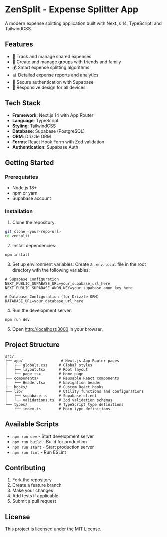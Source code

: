 # ZenSplit - Expense Splitter App

A modern expense splitting application built with Next.js 14, TypeScript, and TailwindCSS.

## Features

- 🧾 Track and manage shared expenses
- 👥 Create and manage groups with friends and family
- 💰 Smart expense splitting algorithms
- 📊 Detailed expense reports and analytics
- 🔐 Secure authentication with Supabase
- 📱 Responsive design for all devices

## Tech Stack

- **Framework**: Next.js 14 with App Router
- **Language**: TypeScript
- **Styling**: TailwindCSS
- **Database**: Supabase (PostgreSQL)
- **ORM**: Drizzle ORM
- **Forms**: React Hook Form with Zod validation
- **Authentication**: Supabase Auth

## Getting Started

### Prerequisites

- Node.js 18+ 
- npm or yarn
- Supabase account

### Installation

1. Clone the repository:
```bash
git clone <your-repo-url>
cd zensplit
```

2. Install dependencies:
```bash
npm install
```

3. Set up environment variables:
Create a `.env.local` file in the root directory with the following variables:

```env
# Supabase Configuration
NEXT_PUBLIC_SUPABASE_URL=your_supabase_url_here
NEXT_PUBLIC_SUPABASE_ANON_KEY=your_supabase_anon_key_here

# Database Configuration (for Drizzle ORM)
DATABASE_URL=your_database_url_here
```

4. Run the development server:
```bash
npm run dev
```

5. Open [http://localhost:3000](http://localhost:3000) in your browser.

## Project Structure

```
src/
├── app/                 # Next.js App Router pages
│   ├── globals.css     # Global styles
│   ├── layout.tsx      # Root layout
│   └── page.tsx        # Home page
├── components/         # Reusable React components
│   └── Header.tsx      # Navigation header
├── hooks/              # Custom React hooks
├── lib/                # Utility functions and configurations
│   ├── supabase.ts     # Supabase client
│   └── validations.ts  # Zod validation schemas
└── types/              # TypeScript type definitions
    └── index.ts        # Main type definitions
```

## Available Scripts

- `npm run dev` - Start development server
- `npm run build` - Build for production
- `npm run start` - Start production server
- `npm run lint` - Run ESLint

## Contributing

1. Fork the repository
2. Create a feature branch
3. Make your changes
4. Add tests if applicable
5. Submit a pull request

## License

This project is licensed under the MIT License.